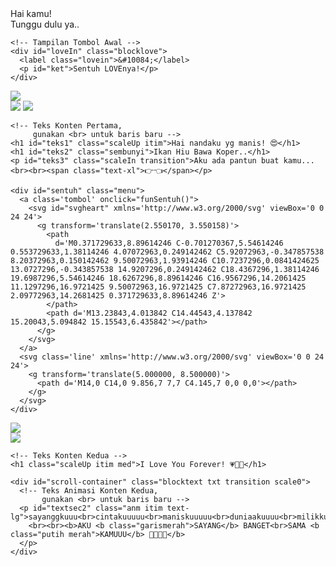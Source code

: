 <!DOCTYPE html>
<html>
<meta charset='UTF-8' />
<meta content='width=device-width, initial-scale=1, user-scalable=1, minimum-scale=1, maximum-scale=5' name='viewport' />
<meta content='IE=edge' http-equiv='X-UA-Compatible' />

<link rel="icon" type="image/svg+xml" href="https://feeldreams.github.io/main-icon.png">
<link rel="apple-touch-icon" href="https://feeldreams.github.io/main-icon.png">
<script src="https://cdn.jsdelivr.net/npm/sweetalert2@11.0.19/dist/sweetalert2.all.min.js"></script>
<script src="https://unpkg.com/typeit@8.7.0/dist/index.umd.js"></script><link rel="stylesheet" href="https://feeldreams.github.io/punyasesuatu/production/style.css">
<script src="https://unpkg.com/scrollreveal"></script>

<head>
  <title>Untukmu - Script HTML buat Kamu</title>
  <meta name="description" content="@feelthisray - Script by Feeldream Repl Co">

  

</head>

<body>

  <div class="overlay">
    <!-- Tampilan Loading Awal -->
    <div class="loading-message">Hai kamu!<br>Tunggu dulu ya..</div>

    <!-- Tampilan Tombol Awal -->
    <div id="loveIn" class="blocklove">
      <label class="lovein">&#10084;</label>
      <p id="ket">Sentuh LOVEnya!</p>
    </div>
  </div>

  <!-- Ganti Audio di dalam src="" ya! 
       Kalian bisa menguploadnya ke
       https://jukehost.co.uk/ -->
  <audio src="https://feeldreams.github.io/punyasesuatu/karenabersamamu.mp3" id="linkmp3" class="sembunyi"></audio>

  <!-- Konten Pertama -->
  <section class="first" id="inisection">
    <div class="wp">
      <!-- Ganti Background Pertama di dalam src="" ya -->
      <img src="https://feeldreams.github.io/punyasesuatu/1.jfif" />
    </div>
    <div id="first_stiker" class="stiker">
      <!-- Ganti Stiker Pertama di dalam src="" ya -->
      <img src="https://feeldreams.github.io/peachlove.gif" id="inistiker1" />
      <!-- Ganti Stiker Kedua di dalam src="" ya -->
      <img src="https://feeldreams.github.io/peachbunga2.gif" id="inistiker2" class="sembunyi" />
    </div>

    <!-- Teks Konten Pertama, 
         gunakan <br> untuk baris baru -->
    <h1 id="teks1" class="scaleUp itim">Hai nandaku yg manis! 😍</h1>
    <h1 id="teks2" class="sembunyi">Ikan Hiu Bawa Koper..</h1>
    <p id="teks3" class="scaleIn transition">Aku ada pantun buat kamu...<br><br><span class="text-xl">👉👈</span></p>

    <div id="sentuh" class="menu">
      <a class='tombol' onclick="funSentuh()">
        <svg id="svgheart" xmlns='http://www.w3.org/2000/svg' viewBox='0 0 24 24'>
          <g transform='translate(2.550170, 3.550158)'>
            <path
              d='M0.371729633,8.89614246 C-0.701270367,5.54614246 0.553729633,1.38114246 4.07072963,0.249142462 C5.92072963,-0.347857538 8.20372963,0.150142462 9.50072963,1.93914246 C10.7237296,0.0841424625 13.0727296,-0.343857538 14.9207296,0.249142462 C18.4367296,1.38114246 19.6987296,5.54614246 18.6267296,8.89614246 C16.9567296,14.2061425 11.1297296,16.9721425 9.50072963,16.9721425 C7.87272963,16.9721425 2.09772963,14.2681425 0.371729633,8.89614246 Z'>
            </path>
            <path d='M13.23843,4.013842 C14.44543,4.137842 15.20043,5.094842 15.15543,6.435842'></path>
          </g>
        </svg>
      </a>
      <svg class='line' xmlns='http://www.w3.org/2000/svg' viewBox='0 0 24 24'>
        <g transform='translate(5.000000, 8.500000)'>
          <path d='M14,0 C14,0 9.856,7 7,7 C4.145,7 0,0 0,0'></path>
        </g>
      </svg>
    </div>
  </section>
  <!-- Penutup Konten Pertama -->

  <!-- Konten Kedua -->
  <section>
    <div class="wp">
      <!-- Ganti Background Kedua di dalam src="" ya -->
      <img src="https://feeldreams.github.io/punyasesuatu/2.jfif" />
    </div>
    <div class="stiker hide" id="teks4">
      <!-- Ganti Stiker Konten Kedua di dalam src="" ya -->
      <img src="https://feeldreams.github.io/peach3.gif" />
    </div>

    <!-- Teks Konten Kedua -->
    <h1 class="scaleUp itim med">I Love You Forever! 💗🥰🫶</h1>

    <div id="scroll-container" class="blocktext txt transition scale0">
      <!-- Teks Animasi Konten Kedua,
           gunakan <br> untuk baris baru -->
      <p id="textsec2" class="anm itim text-lg">sayanggkuuu<br>cintakuuuuu<br>maniskuuuuu<br>duniaakuuuu<br>milikkuuuuu
        <br><br><b>AKU <b class="garismerah">SAYANG</b> BANGET<br>SAMA <b class="putih merah">KAMUUU</b> 🫣😍🤍✨</b>
      </p>
    </div>
  </section>
  <!-- Penutup Konten Kedua -->

  <script src="https://feeldreams.github.io/punyasesuatu/production/script.js"></script>
  
</body>

</html>
